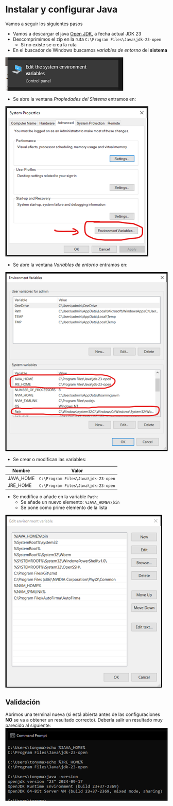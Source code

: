 # Instalar y configurar Java

Vamos a seguir los siguientes pasos
- Vamos a descargar el java [Open JDK](https://jdk.java.net/), a fecha actual JDK 23
- Descomprimimos el zip en la ruta `C:\Program Files\Java\jdk-23-open`
  - Si no existe se crea la ruta
- En el buscador de Windows buscamos _variables de entorno_ del __sistema__

![find environment variables](../imgs/find.environment.variables.png)

- Se abre la ventana _Propiedades del Sistema_ entramos en:

![system propierties](../imgs/system.propierties.png)

- Se abre la ventana _Variables de entorno_ entramos en:

![environment variables](../imgs/environment.variables.png)

- Se crear o modifican las variables:

|Nombre|Valor|
|-|-|
|JAVA_HOME|`C:\Program Files\Java\jdk-23-open`|
|JRE_HOME|`C:\Program Files\Java\jdk-23-open`|

  - Se modifica o añade en la variable `Path`:
    - Se añade un nuevo elemento: `%JAVA_HOME%\bin`
    - Se pone como prime elemento de la lista

![environment variables path](../imgs/environment.variables.path.png)

## Validación

Abrimos una terminal nueva (si está abierta antes de las configuraciones __NO__ se va a obtener un resultado correcto).
Debería salir un resultado muy parecido al siguiente:
![validations terminal](../imgs/validations.terminal.png)
